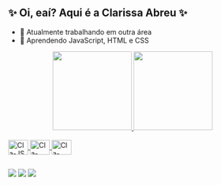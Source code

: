 ## ✨ Oi, eaí? Aqui é a Clarissa Abreu ✨
 
- 🦑 Atualmente trabalhando em outra área
- 🧠 Aprendendo JavaScript, HTML e CSS

<div align="center">
  <a href="https://github.com/clarissagabreu">
  <img height="160em" src="https://github-readme-stats.vercel.app/api?username=clarissagabreu&show_icons=true&theme=jolly&include_all_commits=true&count_private=true"/>
  <img height="160em" src="https://github-readme-stats.vercel.app/api/top-langs/?username=clarissagabreu&layout=compact&langs_count=7&theme=jolly"/>
</div>
<div style="display: inline_block"><br>
  <img align="center" alt="Cla-JS" height="30" width="40" src="https://cdn.jsdelivr.net/gh/devicons/devicon/icons/javascript/javascript-plain.svg">
  <img align="center" alt="Cla-HTML" height="30" width="40" src="https://cdn.jsdelivr.net/gh/devicons/devicon/icons/html5/html5-plain.svg">
  <img align="center" alt="Cla-CSS" height="30" width="40" src="https://cdn.jsdelivr.net/gh/devicons/devicon/icons/css3/css3-plain.svg">
</div> 

 ## 
 <div> 
 
  <a href = "mailto:clarissagbarbosa@gmail.com"><img src="https://img.shields.io/badge/-Gmail-%23333?style=for-the-badge&logo=gmail&logoColor=white" target="_blank"></a>
  <a href="https:https://www.linkedin.com/in/clarissaguimaraesabreu" target="_blank"><img src="https://img.shields.io/badge/-LinkedIn-%230077B5?style=for-the-badge&logo=linkedin&logoColor=white" target="_blank"></a> 
 <a href = "https://codepen.io/clarissagabreu"><img src="https://img.shields.io/badge/Codepen-000000?style=for-the-badge&logo=codepen&logoColor=white"></a>
 
